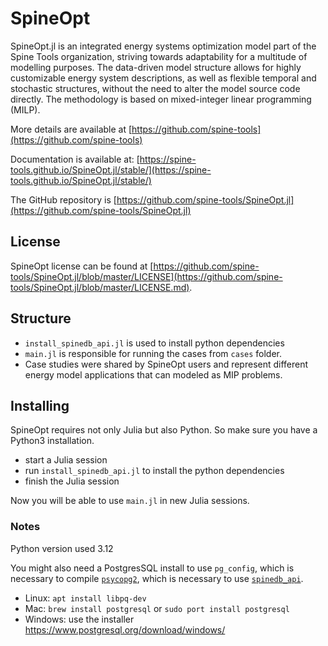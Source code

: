 # SpineOpt

SpineOpt.jl is an integrated energy systems optimization model part of the Spine Tools organization, striving towards adaptability for a multitude of modelling purposes.
The data-driven model structure allows for highly customizable energy system descriptions, as well as flexible temporal and stochastic structures, without the need to alter the model source code directly. The methodology is based on mixed-integer linear programming (MILP).

More details are available at [https://github.com/spine-tools](https://github.com/spine-tools)

Documentation is available at: [https://spine-tools.github.io/SpineOpt.jl/stable/](https://spine-tools.github.io/SpineOpt.jl/stable/)

The GitHub repository is [https://github.com/spine-tools/SpineOpt.jl](https://github.com/spine-tools/SpineOpt.jl)

## License

SpineOpt license can be found at [https://github.com/spine-tools/SpineOpt.jl/blob/master/LICENSE](https://github.com/spine-tools/SpineOpt.jl/blob/master/LICENSE.md).

## Structure

* `install_spinedb_api.jl` is used to install python dependencies
* `main.jl` is responsible for running the cases from `cases` folder.
* Case studies were shared by SpineOpt users and represent different energy
model applications that can modeled as MIP problems.

## Installing

SpineOpt requires not only Julia but also Python. So make sure you have a
Python3 installation.

* start a Julia session
* run `install_spinedb_api.jl` to install the python dependencies
* finish the Julia session

Now you will be able to use `main.jl` in new Julia sessions.

### Notes

Python version used 3.12

You might also need a PostgresSQL install to use `pg_config`,
which is necessary to compile [`psycopg2`](https://www.psycopg.org/docs/install.html#prerequisites),
which is necessary to use [`spinedb_api`](https://pypi.org/project/spinedb-api/).
* Linux: `apt install libpq-dev`
* Mac: `brew install postgresql` or `sudo port install postgresql`
* Windows: use the installer https://www.postgresql.org/download/windows/